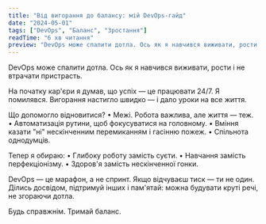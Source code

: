 ```yaml
---
title: "Від вигорання до балансу: мій DevOps-гайд"
date: "2024-05-01"
tags: ["DevOps", "Баланс", "Зростання"]
readTime: "6 хв читання"
preview: "DevOps може спалити дотла. Ось як я навчився виживати, рости і не втрачати пристрасть."
---
```


DevOps може спалити дотла. Ось як я навчився виживати, рости і не втрачати пристрасть.

На початку кар'єри я думав, що успіх — це працювати 24/7. Я помилявся. Вигорання настигло швидко — і дало уроки на все життя.

Що допомогло відновитися?
• Межі. Робота важлива, але життя — теж.
• Автоматизація рутини, щоб фокусуватися на головному.
• Вміння казати "ні" нескінченним перемиканням і гасінню пожеж.
• Спільнота однодумців.

Тепер я обираю:
• Глибоку роботу замість суєти.
• Навчання замість перфекціонізму.
• Здоров'я замість нескінченної гонки.

DevOps — це марафон, а не спринт. Якщо відчуваєш тиск — ти не один. Ділись досвідом, підтримуй інших і пам'ятай: можна будувати круті речі, не згораючи дотла.

Будь справжнім. Тримай баланс. 
